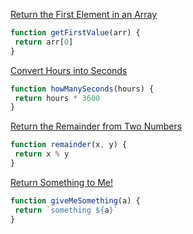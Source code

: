 <a href=https://edabit.com/challenge/QaApgtePE6QrCZ64o>Return the First Element in an Array</a>

```js
function getFirstValue(arr) {
 return arr[0]
}
```

<a href=https://edabit.com/challenge/6AnQqiEjkJdZrWhPS>Convert Hours into Seconds</a>

```js
function howManySeconds(hours) {
 return hours * 3600
}
```

<a href=https://edabit.com/challenge/Q2j5FTFtsk7PdzrQk>Return the Remainder from Two Numbers</a>

```js
function remainder(x, y) {
 return x % y
}
```

<a href=https://edabit.com/challenge/MvZK536X7fyrWH8Qc>Return Something to Me!</a>

```js
function giveMeSomething(a) {
 return `something ${a}`
}
```
